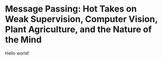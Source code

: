 # Message Passing: Hot Takes on Weak Supervision, Computer Vision, Plant Agriculture, and the Nature of the Mind
Hello world!
